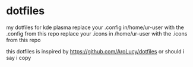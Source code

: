# dotfiles
my dotfiles for kde plasma
replace your .config in/home/ur-user with the .config from this repo
replace your .icons in /home/ur-user with the .icons from this repo

this dotfiles is inspired by https://github.com/AroLucy/dotfiles
or should i say i copy